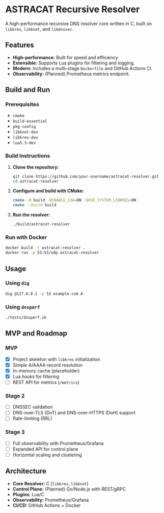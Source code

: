 # ASTRACAT Recursive Resolver

A high-performance recursive DNS resolver core written in C, built on `libkres`, `libknot`, and `libdnssec`.

## Features

- **High-performance:** Built for speed and efficiency.
- **Extensible:** Supports Lua plugins for filtering and logging.
- **Modern:** Includes a multi-stage `Dockerfile` and GitHub Actions CI.
- **Observability:** (Planned) Prometheus metrics endpoint.

## Build and Run

### Prerequisites

- `cmake`
- `build-essential`
- `pkg-config`
- `libknot-dev`
- `libkres-dev`
- `lua5.3-dev`

### Build Instructions

1.  **Clone the repository:**
    ```bash
    git clone https://github.com/your-username/astracat-resolver.git
    cd astracat-resolver
    ```

2.  **Configure and build with CMake:**
    ```bash
    cmake -B build -DENABLE_LUA=ON -DUSE_SYSTEM_LIBKRES=ON
    cmake --build build
    ```

3.  **Run the resolver:**
    ```bash
    ./build/astracat-resolver
    ```

### Run with Docker

```bash
docker build -t astracat-resolver .
docker run -p 53:53/udp astracat-resolver
```

## Usage

### Using `dig`

```bash
dig @127.0.0.1 -p 53 example.com A
```

### Using `dnsperf`

```bash
./tests/dnsperf.sh
```

## MVP and Roadmap

### MVP

-   [x] Project skeleton with `libkres` initialization
-   [x] Simple A/AAAA record resolution
-   [x] In-memory cache (placeholder)
-   [x] Lua hooks for filtering
-   [ ] REST API for metrics (`/metrics`)

### Stage 2

-   [ ] DNSSEC validation
-   [ ] DNS-over-TLS (DoT) and DNS-over-HTTPS (DoH) support
-   [ ] Rate-limiting (RRL)

### Stage 3

-   [ ] Full observability with Prometheus/Grafana
-   [ ] Expanded API for control plane
-   [ ] Horizontal scaling and clustering

## Architecture

-   **Core Resolver:** C (`libkres`, `libknot`)
-   **Control Plane:** (Planned) Go/Node.js with REST/gRPC
-   **Plugins:** Lua/C
-   **Observability:** Prometheus/Grafana
-   **CI/CD:** GitHub Actions + Docker
